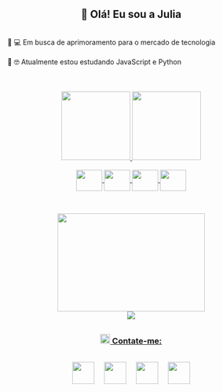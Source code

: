 
<h2 align="center">🌈 Olá! Eu sou a Julia </h2>
<br>
🔸 💻 Em busca de aprimoramento para o mercado de tecnologia <br><br>
🔸 🤓 Atualmente estou estudando JavaScript e Python
<br>
<br>  

<br>
<br>
<div align="center" >
  <a href="https://github.com/JuliaSSoares">
  <img height="140em" src="https://github-readme-stats.vercel.app/api?username=JuliaSSoares&show_icons=true&theme=vision-friendly-dark&include_all_commits=true&count_private=true"/>
  <img height="140em" src="https://github-readme-stats.vercel.app/api/top-langs/?username=JuliaSSoares&layout=compact&langs_count=7&theme=vision-friendly-dark"/>
</div>
  
<br>
  
<div align="center">
  <img align="center" height="43" width="53" src="https://cdn.jsdelivr.net/gh/devicons/devicon/icons/python/python-original.svg" />
  <img align="center" height="43" width="53" src="https://cdn.jsdelivr.net/gh/devicons/devicon/icons/html5/html5-original-wordmark.svg" />
  <img align="center" height="43" width="53" src="https://cdn.jsdelivr.net/gh/devicons/devicon/icons/css3/css3-original-wordmark.svg" />
  <img align="center" height="43" width="53" src="https://cdn.jsdelivr.net/gh/devicons/devicon/icons/javascript/javascript-plain.svg" />
</div>

  
##


<br>
  
<div align="center">
  
  <img justify-content= "center" height="200" width="300" src="https://cdn.dribbble.com/users/747795/screenshots/5588411/shot-1.gif" />
  <br>
  <img src="https://github.com/JuliaSSoares/JuliaSSoares/blob/output/github-contribution-grid-snake.svg">
 
</div>
 
 ##
  
 <div align="center"> 
  <h3><img width="20px"  src="https://cdn-icons-png.flaticon.com/512/1370/1370993.png"> Contate-me:</h3>
  <br>
    <a href="https://instagram.com/ssoares.julia" ><img width="45px" src="https://cdn-icons-png.flaticon.com/512/2111/2111463.png" target="_blank"></a> &nbsp; 
    &nbsp;
    <a href = "mailto:ssap.julia@gmail.com"><img  width="45px" src="https://cdn-icons-png.flaticon.com/512/732/732200.png"></a>  &nbsp;  &nbsp;
    <a href="https://www.linkedin.com/in/julia-ap-s-soares/" target="_blank"><img width="45px" src="https://cdn-icons.flaticon.com/png/512/2504/premium/2504923.png?token=exp=1638287167~hmac=3589dd02acc216873f12fa432e9bab27" ></a>   &nbsp;  &nbsp;
    <a href ="https://discord.gg/cyd9xdTy"><img width="45px" src="https://cdn-icons.flaticon.com/png/512/2504/premium/2504896.png?token=exp=1638287421~hmac=63517eed81e9cfa8c7df1e4f8759534b"></a>  
</div>
<br><br>

  
  


